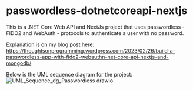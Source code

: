 # passwordless-dotnetcoreapi-nextjs
 
 This is a .NET Core Web API and NextJs project that uses passwordless - FIDO2 and WebAuth - protocols to authenticate a user with no password. 
 
 Explanation is on my blog post here: <a href="https://thoughtsonprogramming.wordpress.com/2023/02/26/build-a-passwordless-app-with-fido2-webauthn-net-core-api-nextjs-and-mongodb/">https://thoughtsonprogramming.wordpress.com/2023/02/26/build-a-passwordless-app-with-fido2-webauthn-net-core-api-nextjs-and-mongodb/</a>
 
 Below is the UML sequence diagram for the project:
![UML_Sequence_dg_Passwordless drawio](https://user-images.githubusercontent.com/36752411/221474711-252e593b-d392-4c48-b7c9-d42d9326ccd0.png)

